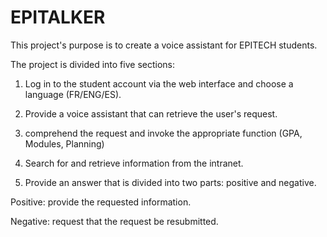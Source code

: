 # EPITALKER
This project's purpose is to create a voice assistant for EPITECH students. 

The project is divided into five sections: 

 

1) Log in to the student account via the web interface and choose a language (FR/ENG/ES). 

 

2) Provide a voice assistant that can retrieve the user's request. 

 

3) comprehend the request and invoke the appropriate function (GPA, Modules, Planning) 

 

4) Search for and retrieve information from the intranet. 

 

5) Provide an answer that is divided into two parts: positive and negative. 

Positive: provide the requested information. 

Negative: request that the request be resubmitted. 
